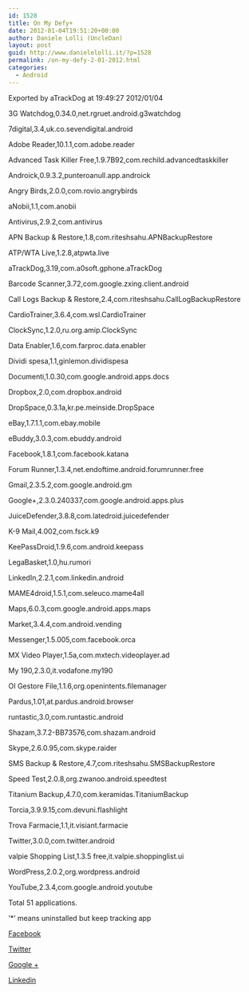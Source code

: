 ```yaml
---
id: 1528
title: On My Defy+
date: 2012-01-04T19:51:20+00:00
author: Daniele Lolli (UncleDan)
layout: post
guid: http://www.danielelolli.it/?p=1528
permalink: /on-my-defy-2-01-2012.html
categories:
  - Android
---
```

Exported by aTrackDog at 19:49:27 2012/01/04
  
3G Watchdog,0.34.0,net.rgruet.android.g3watchdog
  
7digital,3.4,uk.co.sevendigital.android
  
Adobe Reader,10.1.1,com.adobe.reader
  
Advanced Task Killer Free,1.9.7B92,com.rechild.advancedtaskkiller
  
Androick,0.9.3.2,punteroanull.app.androick
  
Angry Birds,2.0.0,com.rovio.angrybirds
  
aNobii,1.1,com.anobii
  
Antivirus,2.9.2,com.antivirus
  
APN Backup & Restore,1.8,com.riteshsahu.APNBackupRestore
  
ATP/WTA Live,1.2.8,atpwta.live
  
aTrackDog,3.19,com.a0soft.gphone.aTrackDog
  
Barcode Scanner,3.72,com.google.zxing.client.android
  
Call Logs Backup & Restore,2.4,com.riteshsahu.CallLogBackupRestore
  
CardioTrainer,3.6.4,com.wsl.CardioTrainer
  
ClockSync,1.2.0,ru.org.amip.ClockSync
  
Data Enabler,1.6,com.farproc.data.enabler
  
Dividi spesa,1.1,ginlemon.dividispesa
  
Documenti,1.0.30,com.google.android.apps.docs
  
Dropbox,2.0,com.dropbox.android
  
DropSpace,0.3.1a,kr.pe.meinside.DropSpace
  
eBay,1.7.1.1,com.ebay.mobile
  
eBuddy,3.0.3,com.ebuddy.android
  
Facebook,1.8.1,com.facebook.katana
  
Forum Runner,1.3.4,net.endoftime.android.forumrunner.free
  
Gmail,2.3.5.2,com.google.android.gm
  
Google+,2.3.0.240337,com.google.android.apps.plus
  
JuiceDefender,3.8.8,com.latedroid.juicedefender
  
K-9 Mail,4.002,com.fsck.k9
  
KeePassDroid,1.9.6,com.android.keepass
  
LegaBasket,1.0,hu.rumori
  
LinkedIn,2.2.1,com.linkedin.android
  
MAME4droid,1.5.1,com.seleuco.mame4all
  
Maps,6.0.3,com.google.android.apps.maps
  
Market,3.4.4,com.android.vending
  
Messenger,1.5.005,com.facebook.orca
  
MX Video Player,1.5a,com.mxtech.videoplayer.ad
  
My 190,2.3.0,it.vodafone.my190
  
OI Gestore File,1.1.6,org.openintents.filemanager
  
Pardus,1.01,at.pardus.android.browser
  
runtastic,3.0,com.runtastic.android
  
Shazam,3.7.2-BB73576,com.shazam.android
  
Skype,2.6.0.95,com.skype.raider
  
SMS Backup & Restore,4.7,com.riteshsahu.SMSBackupRestore
  
Speed Test,2.0.8,org.zwanoo.android.speedtest
  
Titanium Backup,4.7.0,com.keramidas.TitaniumBackup
  
Torcia,3.9.9.15,com.devuni.flashlight
  
Trova Farmacie,1.1,it.visiant.farmacie
  
Twitter,3.0.0,com.twitter.android
  
valpie Shopping List,1.3.5 free,it.valpie.shoppinglist.ui
  
WordPress,2.0.2,org.wordpress.android
  
YouTube,2.3.4,com.google.android.youtube
  
Total 51 applications.
  
&#8216;*&#8217; means uninstalled but keep tracking app

<div class="container_share">
  <a href="http://www.facebook.com/sharer.php?u=http://www.danielelolli.it/on-my-defy-2-01-2012.html&t=On My Defy+" target="_blank" class="button_purab_share facebook"><span><i class="icon-facebook"></i></span>
  
  <p>
    Facebook
  </p></a> 
  
  <a href="http://twitter.com/share?url=http://www.danielelolli.it/on-my-defy-2-01-2012.html&text=On My Defy+" target="_blank" class="button_purab_share twitter"><span><i class="icon-twitter"></i></span>
  
  <p>
    Twitter
  </p></a> 
  
  <a href="https://plus.google.com/share?url=http://www.danielelolli.it/on-my-defy-2-01-2012.html" target="_blank" class="button_purab_share google-plus"><span><i class="icon-google-plus"></i></span>
  
  <p>
    Google +
  </p></a> 
  
  <a href="http://www.linkedin.com/shareArticle?mini=true&url=http://www.danielelolli.it/on-my-defy-2-01-2012.html&title=On My Defy+" target="_blank" class="button_purab_share linkedin"><span><i class="icon-linkedin"></i></span>
  
  <p>
    Linkedin
  </p></a>
</div>